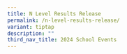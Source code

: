 ```yaml
---
title: N Level Results Release
permalink: /n-level-results-release/
variant: tiptap
description: ""
third_nav_title: 2024 School Events
---
```

